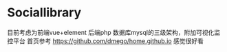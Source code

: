 # Sociallibrary
目前考虑为前端vue+element 后端php  数据库mysql的三级架构，附加可视化监控平台
首页参考
https://github.com/dmego/home.github.io
感觉很好看